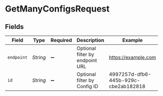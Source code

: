 # GetManyConfigsRequest


## Fields

| Field                                | Type                                 | Required                             | Description                          | Example                              |
| ------------------------------------ | ------------------------------------ | ------------------------------------ | ------------------------------------ | ------------------------------------ |
| `endpoint`                           | *String*                             | :heavy_minus_sign:                   | Optional filter by endpoint URL      | https://example.com                  |
| `id`                                 | *String*                             | :heavy_minus_sign:                   | Optional filter by Config ID         | 4997257d-dfb6-445b-929c-cbe2ab182818 |